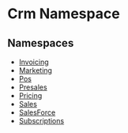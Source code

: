 ﻿---
uid: Crm
---
# Crm Namespace
## Namespaces
- [Invoicing](Crm.Invoicing.md)  
- [Marketing](Crm.Marketing.md)  
- [Pos](Crm.Pos.md)  
- [Presales](Crm.Presales.md)  
- [Pricing](Crm.Pricing.md)  
- [Sales](Crm.Sales.md)  
- [SalesForce](Crm.SalesForce.md)  
- [Subscriptions](Crm.Subscriptions.md)  

